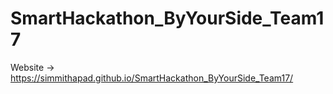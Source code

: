 # SmartHackathon_ByYourSide_Team17

Website -> https://simmithapad.github.io/SmartHackathon_ByYourSide_Team17/
